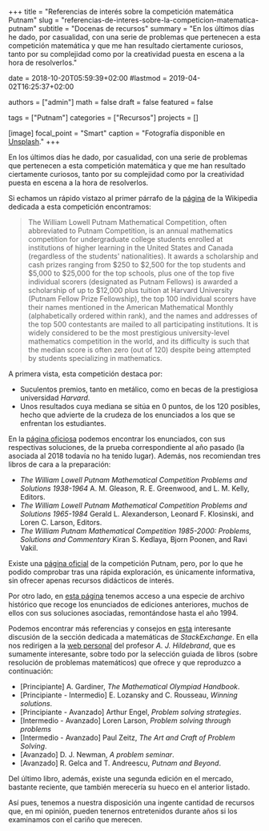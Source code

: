 +++
title = "Referencias de interés sobre la competición matemática Putnam"
slug  = "referencias-de-interes-sobre-la-competicion-matematica-putnam"
subtitle = "Docenas de recursos"
summary  = "En los últimos días he dado, por casualidad, con una serie de problemas que pertenecen a esta competición matemática y que me han resultado ciertamente curiosos, tanto por su complejidad como por la creatividad puesta en escena a la hora de resolverlos."

date     = 2018-10-20T05:59:39+02:00
#lastmod = 2019-04-02T16:25:37+02:00

authors  = ["admin"]
math     = false
draft    = false
featured = false

tags       = ["Putnam"]
categories = ["Recursos"]
projects   = []

[image]
  focal_point = "Smart"
  caption     = "Fotografía disponible en [Unsplash](https://unsplash.com/)."
+++

En los últimos días he dado, por casualidad, con una serie de problemas que pertenecen a esta competición matemática y que me han resultado ciertamente curiosos, tanto por su complejidad como por la creatividad puesta en escena a la hora de resolverlos. 

Si echamos un rápido vistazo al primer párrafo de la [página](https://en.wikipedia.org/wiki/William_Lowell_Putnam_Mathematical_Competition) de la Wikipedia dedicada a esta competición encontramos:

> The William Lowell Putnam Mathematical Competition, often abbreviated to Putnam Competition, is an annual mathematics competition for undergraduate college students enrolled at institutions of higher learning in the United States and Canada (regardless of the students' nationalities). It awards a scholarship and cash prizes ranging from $250 to $2,500 for the top students and $5,000 to $25,000 for the top schools, plus one of the top five individual scorers (designated as Putnam Fellows) is awarded a scholarship of up to $12,000 plus tuition at Harvard University (Putnam Fellow Prize Fellowship), the top 100 individual scorers have their names mentioned in the American Mathematical Monthly (alphabetically ordered within rank), and the names and addresses of the top 500 contestants are mailed to all participating institutions. It is widely considered to be the most prestigious university-level mathematics competition in the world, and its difficulty is such that the median score is often zero (out of 120) despite being attempted by students specializing in mathematics.

A primera vista, esta competición destaca por:

- Suculentos premios, tanto en metálico, como en becas de la prestigiosa universidad *Harvard*.
- Unos resultados cuya mediana se sitúa en $0$ puntos, de los $120$ posibles, hecho que advierte de la crudeza de los enunciados a los que se enfrentan los estudiantes.

En la [página oficiosa](https://www.maa.org/math-competitions/putnam-competition) podemos encontrar los enunciados, con sus respectivas soluciones, de la prueba correspondiente al año pasado (la asociada al 2018 todavía no ha tenido lugar). Además, nos recomiendan tres libros de cara a la preparación:

- *The William Lowell Putnam Mathematical Competition Problems and Solutions 1938-1964* A. M. Gleason, R. E. Greenwood, and L. M. Kelly, Editors.
- *The William Lowell Putnam Mathematical Competition Problems and Solutions 1965-1984* Gerald L. Alexanderson, Leonard F. Klosinski, and Loren C. Larson, Editors.
- *The William Putnam Mathematical Competition 1985-2000: Problems, Solutions and Commentary* Kiran S. Kedlaya, Bjorn Poonen, and Ravi Vakil.

Existe una [página oficial](http://math.scu.edu/putnam/) de la competición Putnam, pero, por lo que he podido comprobar tras una rápida exploración, es únicamente informativa, sin ofrecer apenas recursos didácticos de interés.

Por otro lado, en [esta página](https://kskedlaya.org/putnam-archive/) tenemos acceso a una especie de archivo histórico que recoge los enunciados de ediciones anteriores, muchos de ellos con sus soluciones asociadas, remontándose hasta el año 1994.

Podemos encontrar más referencias y consejos en [esta](https://math.stackexchange.com/questions/1170456/books-preparatory-for-putnam-exam) interesante discusión de la sección dedicada a matemáticas de *StackExchange*. En ella nos redirigen a la [web personal](https://faculty.math.illinois.edu/~hildebr/putnam/resources.html) del profesor *A. J. Hildebrand*, que es sumamente interesante, sobre todo por la selección guiada de libros (sobre resolución de problemas matemáticos) que ofrece y que reproduzco a continuación:

- [Principiante] A. Gardiner, *The Mathematical Olympiad Handbook*.
- [Principiante - Intermedio] E. Lozansky and C. Rousseau, *Winning solutions*.
- [Principiante - Avanzado] Arthur Engel, *Problem solving strategies*.
- [Intermedio - Avanzado] Loren Larson, *Problem solving through problems*
- [Intermedio - Avanzado] Paul Zeitz, *The Art and Craft of Problem Solving*.
- [Avanzado] D. J. Newman, *A problem seminar*.
- [Avanzado] R. Gelca and T. Andreescu, *Putnam and Beyond*.

Del último libro, además, existe una segunda edición en el mercado, bastante reciente, que también merecería su hueco en el anterior listado.

Así pues, tenemos a nuestra disposición una ingente cantidad de recursos que, en mi opinión, pueden tenernos entretenidos durante años si los examinamos con el cariño que merecen.
